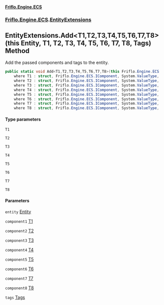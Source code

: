 #### [Friflo.Engine.ECS](index.md 'index')
### [Friflo.Engine.ECS](Friflo.Engine.ECS.md 'Friflo.Engine.ECS').[EntityExtensions](EntityExtensions.md 'Friflo.Engine.ECS.EntityExtensions')

## EntityExtensions.Add<T1,T2,T3,T4,T5,T6,T7,T8>(this Entity, T1, T2, T3, T4, T5, T6, T7, T8, Tags) Method

Add the passed components and tags to the entity.

```csharp
public static void Add<T1,T2,T3,T4,T5,T6,T7,T8>(this Friflo.Engine.ECS.Entity entity, in T1 component1, in T2 component2, in T3 component3, in T4 component4, in T5 component5, in T6 component6, in T7 component7, in T8 component8, in Friflo.Engine.ECS.Tags tags=default(Friflo.Engine.ECS.Tags))
    where T1 : struct, Friflo.Engine.ECS.IComponent, System.ValueType, System.ValueType
    where T2 : struct, Friflo.Engine.ECS.IComponent, System.ValueType, System.ValueType
    where T3 : struct, Friflo.Engine.ECS.IComponent, System.ValueType, System.ValueType
    where T4 : struct, Friflo.Engine.ECS.IComponent, System.ValueType, System.ValueType
    where T5 : struct, Friflo.Engine.ECS.IComponent, System.ValueType, System.ValueType
    where T6 : struct, Friflo.Engine.ECS.IComponent, System.ValueType, System.ValueType
    where T7 : struct, Friflo.Engine.ECS.IComponent, System.ValueType, System.ValueType
    where T8 : struct, Friflo.Engine.ECS.IComponent, System.ValueType, System.ValueType;
```
#### Type parameters

<a name='Friflo.Engine.ECS.EntityExtensions.Add_T1,T2,T3,T4,T5,T6,T7,T8_(thisFriflo.Engine.ECS.Entity,T1,T2,T3,T4,T5,T6,T7,T8,Friflo.Engine.ECS.Tags).T1'></a>

`T1`

<a name='Friflo.Engine.ECS.EntityExtensions.Add_T1,T2,T3,T4,T5,T6,T7,T8_(thisFriflo.Engine.ECS.Entity,T1,T2,T3,T4,T5,T6,T7,T8,Friflo.Engine.ECS.Tags).T2'></a>

`T2`

<a name='Friflo.Engine.ECS.EntityExtensions.Add_T1,T2,T3,T4,T5,T6,T7,T8_(thisFriflo.Engine.ECS.Entity,T1,T2,T3,T4,T5,T6,T7,T8,Friflo.Engine.ECS.Tags).T3'></a>

`T3`

<a name='Friflo.Engine.ECS.EntityExtensions.Add_T1,T2,T3,T4,T5,T6,T7,T8_(thisFriflo.Engine.ECS.Entity,T1,T2,T3,T4,T5,T6,T7,T8,Friflo.Engine.ECS.Tags).T4'></a>

`T4`

<a name='Friflo.Engine.ECS.EntityExtensions.Add_T1,T2,T3,T4,T5,T6,T7,T8_(thisFriflo.Engine.ECS.Entity,T1,T2,T3,T4,T5,T6,T7,T8,Friflo.Engine.ECS.Tags).T5'></a>

`T5`

<a name='Friflo.Engine.ECS.EntityExtensions.Add_T1,T2,T3,T4,T5,T6,T7,T8_(thisFriflo.Engine.ECS.Entity,T1,T2,T3,T4,T5,T6,T7,T8,Friflo.Engine.ECS.Tags).T6'></a>

`T6`

<a name='Friflo.Engine.ECS.EntityExtensions.Add_T1,T2,T3,T4,T5,T6,T7,T8_(thisFriflo.Engine.ECS.Entity,T1,T2,T3,T4,T5,T6,T7,T8,Friflo.Engine.ECS.Tags).T7'></a>

`T7`

<a name='Friflo.Engine.ECS.EntityExtensions.Add_T1,T2,T3,T4,T5,T6,T7,T8_(thisFriflo.Engine.ECS.Entity,T1,T2,T3,T4,T5,T6,T7,T8,Friflo.Engine.ECS.Tags).T8'></a>

`T8`
#### Parameters

<a name='Friflo.Engine.ECS.EntityExtensions.Add_T1,T2,T3,T4,T5,T6,T7,T8_(thisFriflo.Engine.ECS.Entity,T1,T2,T3,T4,T5,T6,T7,T8,Friflo.Engine.ECS.Tags).entity'></a>

`entity` [Entity](Entity.md 'Friflo.Engine.ECS.Entity')

<a name='Friflo.Engine.ECS.EntityExtensions.Add_T1,T2,T3,T4,T5,T6,T7,T8_(thisFriflo.Engine.ECS.Entity,T1,T2,T3,T4,T5,T6,T7,T8,Friflo.Engine.ECS.Tags).component1'></a>

`component1` [T1](EntityExtensions.Add_T1,T2,T3,T4,T5,T6,T7,T8_(thisEntity,T1,T2,T3,T4,T5,T6,T7,T8,Tags).md#Friflo.Engine.ECS.EntityExtensions.Add_T1,T2,T3,T4,T5,T6,T7,T8_(thisFriflo.Engine.ECS.Entity,T1,T2,T3,T4,T5,T6,T7,T8,Friflo.Engine.ECS.Tags).T1 'Friflo.Engine.ECS.EntityExtensions.Add<T1,T2,T3,T4,T5,T6,T7,T8>(this Friflo.Engine.ECS.Entity, T1, T2, T3, T4, T5, T6, T7, T8, Friflo.Engine.ECS.Tags).T1')

<a name='Friflo.Engine.ECS.EntityExtensions.Add_T1,T2,T3,T4,T5,T6,T7,T8_(thisFriflo.Engine.ECS.Entity,T1,T2,T3,T4,T5,T6,T7,T8,Friflo.Engine.ECS.Tags).component2'></a>

`component2` [T2](EntityExtensions.Add_T1,T2,T3,T4,T5,T6,T7,T8_(thisEntity,T1,T2,T3,T4,T5,T6,T7,T8,Tags).md#Friflo.Engine.ECS.EntityExtensions.Add_T1,T2,T3,T4,T5,T6,T7,T8_(thisFriflo.Engine.ECS.Entity,T1,T2,T3,T4,T5,T6,T7,T8,Friflo.Engine.ECS.Tags).T2 'Friflo.Engine.ECS.EntityExtensions.Add<T1,T2,T3,T4,T5,T6,T7,T8>(this Friflo.Engine.ECS.Entity, T1, T2, T3, T4, T5, T6, T7, T8, Friflo.Engine.ECS.Tags).T2')

<a name='Friflo.Engine.ECS.EntityExtensions.Add_T1,T2,T3,T4,T5,T6,T7,T8_(thisFriflo.Engine.ECS.Entity,T1,T2,T3,T4,T5,T6,T7,T8,Friflo.Engine.ECS.Tags).component3'></a>

`component3` [T3](EntityExtensions.Add_T1,T2,T3,T4,T5,T6,T7,T8_(thisEntity,T1,T2,T3,T4,T5,T6,T7,T8,Tags).md#Friflo.Engine.ECS.EntityExtensions.Add_T1,T2,T3,T4,T5,T6,T7,T8_(thisFriflo.Engine.ECS.Entity,T1,T2,T3,T4,T5,T6,T7,T8,Friflo.Engine.ECS.Tags).T3 'Friflo.Engine.ECS.EntityExtensions.Add<T1,T2,T3,T4,T5,T6,T7,T8>(this Friflo.Engine.ECS.Entity, T1, T2, T3, T4, T5, T6, T7, T8, Friflo.Engine.ECS.Tags).T3')

<a name='Friflo.Engine.ECS.EntityExtensions.Add_T1,T2,T3,T4,T5,T6,T7,T8_(thisFriflo.Engine.ECS.Entity,T1,T2,T3,T4,T5,T6,T7,T8,Friflo.Engine.ECS.Tags).component4'></a>

`component4` [T4](EntityExtensions.Add_T1,T2,T3,T4,T5,T6,T7,T8_(thisEntity,T1,T2,T3,T4,T5,T6,T7,T8,Tags).md#Friflo.Engine.ECS.EntityExtensions.Add_T1,T2,T3,T4,T5,T6,T7,T8_(thisFriflo.Engine.ECS.Entity,T1,T2,T3,T4,T5,T6,T7,T8,Friflo.Engine.ECS.Tags).T4 'Friflo.Engine.ECS.EntityExtensions.Add<T1,T2,T3,T4,T5,T6,T7,T8>(this Friflo.Engine.ECS.Entity, T1, T2, T3, T4, T5, T6, T7, T8, Friflo.Engine.ECS.Tags).T4')

<a name='Friflo.Engine.ECS.EntityExtensions.Add_T1,T2,T3,T4,T5,T6,T7,T8_(thisFriflo.Engine.ECS.Entity,T1,T2,T3,T4,T5,T6,T7,T8,Friflo.Engine.ECS.Tags).component5'></a>

`component5` [T5](EntityExtensions.Add_T1,T2,T3,T4,T5,T6,T7,T8_(thisEntity,T1,T2,T3,T4,T5,T6,T7,T8,Tags).md#Friflo.Engine.ECS.EntityExtensions.Add_T1,T2,T3,T4,T5,T6,T7,T8_(thisFriflo.Engine.ECS.Entity,T1,T2,T3,T4,T5,T6,T7,T8,Friflo.Engine.ECS.Tags).T5 'Friflo.Engine.ECS.EntityExtensions.Add<T1,T2,T3,T4,T5,T6,T7,T8>(this Friflo.Engine.ECS.Entity, T1, T2, T3, T4, T5, T6, T7, T8, Friflo.Engine.ECS.Tags).T5')

<a name='Friflo.Engine.ECS.EntityExtensions.Add_T1,T2,T3,T4,T5,T6,T7,T8_(thisFriflo.Engine.ECS.Entity,T1,T2,T3,T4,T5,T6,T7,T8,Friflo.Engine.ECS.Tags).component6'></a>

`component6` [T6](EntityExtensions.Add_T1,T2,T3,T4,T5,T6,T7,T8_(thisEntity,T1,T2,T3,T4,T5,T6,T7,T8,Tags).md#Friflo.Engine.ECS.EntityExtensions.Add_T1,T2,T3,T4,T5,T6,T7,T8_(thisFriflo.Engine.ECS.Entity,T1,T2,T3,T4,T5,T6,T7,T8,Friflo.Engine.ECS.Tags).T6 'Friflo.Engine.ECS.EntityExtensions.Add<T1,T2,T3,T4,T5,T6,T7,T8>(this Friflo.Engine.ECS.Entity, T1, T2, T3, T4, T5, T6, T7, T8, Friflo.Engine.ECS.Tags).T6')

<a name='Friflo.Engine.ECS.EntityExtensions.Add_T1,T2,T3,T4,T5,T6,T7,T8_(thisFriflo.Engine.ECS.Entity,T1,T2,T3,T4,T5,T6,T7,T8,Friflo.Engine.ECS.Tags).component7'></a>

`component7` [T7](EntityExtensions.Add_T1,T2,T3,T4,T5,T6,T7,T8_(thisEntity,T1,T2,T3,T4,T5,T6,T7,T8,Tags).md#Friflo.Engine.ECS.EntityExtensions.Add_T1,T2,T3,T4,T5,T6,T7,T8_(thisFriflo.Engine.ECS.Entity,T1,T2,T3,T4,T5,T6,T7,T8,Friflo.Engine.ECS.Tags).T7 'Friflo.Engine.ECS.EntityExtensions.Add<T1,T2,T3,T4,T5,T6,T7,T8>(this Friflo.Engine.ECS.Entity, T1, T2, T3, T4, T5, T6, T7, T8, Friflo.Engine.ECS.Tags).T7')

<a name='Friflo.Engine.ECS.EntityExtensions.Add_T1,T2,T3,T4,T5,T6,T7,T8_(thisFriflo.Engine.ECS.Entity,T1,T2,T3,T4,T5,T6,T7,T8,Friflo.Engine.ECS.Tags).component8'></a>

`component8` [T8](EntityExtensions.Add_T1,T2,T3,T4,T5,T6,T7,T8_(thisEntity,T1,T2,T3,T4,T5,T6,T7,T8,Tags).md#Friflo.Engine.ECS.EntityExtensions.Add_T1,T2,T3,T4,T5,T6,T7,T8_(thisFriflo.Engine.ECS.Entity,T1,T2,T3,T4,T5,T6,T7,T8,Friflo.Engine.ECS.Tags).T8 'Friflo.Engine.ECS.EntityExtensions.Add<T1,T2,T3,T4,T5,T6,T7,T8>(this Friflo.Engine.ECS.Entity, T1, T2, T3, T4, T5, T6, T7, T8, Friflo.Engine.ECS.Tags).T8')

<a name='Friflo.Engine.ECS.EntityExtensions.Add_T1,T2,T3,T4,T5,T6,T7,T8_(thisFriflo.Engine.ECS.Entity,T1,T2,T3,T4,T5,T6,T7,T8,Friflo.Engine.ECS.Tags).tags'></a>

`tags` [Tags](Tags.md 'Friflo.Engine.ECS.Tags')